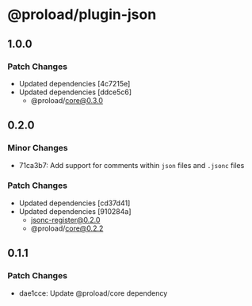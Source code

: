 # @proload/plugin-json

## 1.0.0

### Patch Changes

- Updated dependencies [4c7215e]
- Updated dependencies [ddce5c6]
  - @proload/core@0.3.0

## 0.2.0

### Minor Changes

- 71ca3b7: Add support for comments within `json` files and `.jsonc` files

### Patch Changes

- Updated dependencies [cd37d41]
- Updated dependencies [910284a]
  - jsonc-register@0.2.0
  - @proload/core@0.2.2

## 0.1.1

### Patch Changes

- dae1cce: Update @proload/core dependency
